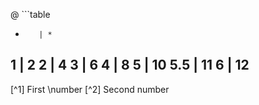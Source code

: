 
@ ```table
   *        | *   
   1        | 2
   2        | 4
   3        | 6
   4        | 8
   5        | 10
   5.5      | 11
   6        | 12
  ---
  [^1] First \\number
  [^2] Second number
  ```
